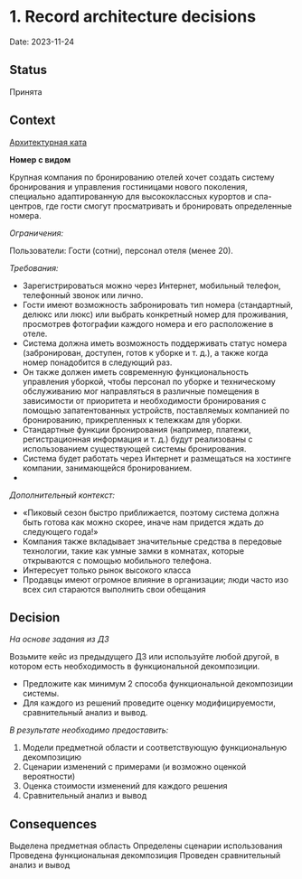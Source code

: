 # 1. Record architecture decisions

Date: 2023-11-24

## Status

Принята

## Context

[Архитектурная ката](https://nealford.com/katas/kata?id=RoomWithAView) 

**Номер с видом**

Крупная компания по бронированию отелей хочет создать систему бронирования и управления гостиницами нового поколения, специально адаптированную для высококлассных курортов и спа-центров, где гости смогут просматривать и бронировать определенные номера.

_Ограничения:_ 

Пользователи: Гости (сотни), персонал отеля (менее 20).

_Требования:_

* Зарегистрироваться можно через Интернет, мобильный телефон, телефонный звонок или лично.
* Гости имеют возможность забронировать тип номера (стандартный, делюкс или люкс) или выбрать конкретный номер для проживания, просмотрев фотографии каждого номера и его расположение в отеле.
* Система должна иметь возможность поддерживать статус номера (забронирован, доступен, готов к уборке и т. д.), а также когда номер понадобится в следующий раз.
* Он также должен иметь современную функциональность управления уборкой, чтобы персонал по уборке и техническому обслуживанию мог направляться в различные помещения в зависимости от приоритета и необходимости бронирования с помощью запатентованных устройств, поставляемых компанией по бронированию, прикрепленных к тележкам для уборки.
* Стандартные функции бронирования (например, платежи, регистрационная информация и т. д.) будут реализованы с использованием существующей системы бронирования.
* Система будет работать через Интернет и размещаться на хостинге компании, занимающейся бронированием.
* 
_Дополнительный контекст:_

* «Пиковый сезон быстро приближается, поэтому система должна быть готова как можно скорее, иначе нам придется ждать до следующего года!»
* Компания также вкладывает значительные средства в передовые технологии, такие как умные замки в комнатах, которые открываются с помощью мобильного телефона.
* Интересует только рынок высокого класса
* Продавцы имеют огромное влияние в организации; люди часто изо всех сил стараются выполнить свои обещания

## Decision

_На основе задания из ДЗ_

Возьмите кейс из предыдущего ДЗ или используйте любой другой, в котором есть необходимость в функциональной декомпозиции.
* Предложите как минимум 2 способа функциональной декомпозиции системы.
* Для каждого из решений проведите оценку модифицируемости, сравнительный анализ и вывод.

_В результате необходимо предоставить:_

1. Модели предметной области и соответствующую функциональную декомпозицию
2. Сценарии изменений с примерами (и возможно оценкой вероятности)
3. Оценка стоимости изменений для каждого решения
4. Сравнительный анализ и вывод

## Consequences

Выделена предметная область
Определены сценарии использования
Проведена функциональная декомпозиция 
Проведен сравнительный анализ и вывод